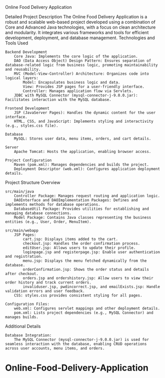 Online Food Delivery Application

Detailed Project Description
The Online Food Delivery Application is a robust and scalable web-based project developed using a combination of Core and Advanced Java technologies, with a focus on clean architecture and modularity. It integrates various frameworks and tools for efficient development, deployment, and database management.
Technologies and Tools Used

    Backend Development
        Core Java: Implements the core logic of the application.
        DAO (Data Access Object) Design Pattern: Ensures separation of database-related logic from business logic, promoting maintainability and reusability.
        MVC (Model-View-Controller) Architecture: Organizes code into logical layers:
            Model: Encapsulates business logic and data.
            View: Provides JSP pages for a user-friendly interface.
            Controller: Manages application flow via Servlets.
        JDBC with MySQL Connector (mysql-connector-j-9.0.0.jar): Facilitates interaction with the MySQL database.

    Frontend Development
        JSP (JavaServer Pages): Handles the dynamic content for the user interface.
        HTML, CSS, and JavaScript: Implements styling and interactivity (e.g., styles.css file).

    Database
        MySQL: Stores user data, menu items, orders, and cart details.

    Server
        Apache Tomcat: Hosts the application, enabling browser access.

    Project Configuration
        Maven (pom.xml): Manages dependencies and builds the project.
        Deployment Descriptor (web.xml): Configures application deployment details.

Project Structure Overview

    src/main/java
        Controller Package: Manages request routing and application logic.
        DAOInterface and DAOImplementation Packages: Defines and implements methods for database operations.
        DatabaseUtil Package: Provides utilities for establishing and managing database connections.
        Model Package: Contains Java classes representing the business entities (e.g., User, Order, MenuItem).

    src/main/webapp
        JSP Pages:
            cart.jsp: Displays items added to the cart.
            checkout.jsp: Handles the order confirmation process.
            editUser.jsp: Allows users to update their profile.
            loginpage.jsp and registerpage.jsp: Enable user authentication and registration.
            menu.jsp: Displays the menu fetched dynamically from the database.
            orderConfirmation.jsp: Shows the order status and details after checkout.
            orders.jsp and ordershistory.jsp: Allow users to view their order history and track current orders.
            invaliduser.jsp, pwdincorrect.jsp, and emailExists.jsp: Handle validation errors and user feedback.
        CSS: styles.css provides consistent styling for all pages.

    Configuration Files:
        web.xml: Configures servlet mappings and other deployment details.
        pom.xml: Lists project dependencies (e.g., MySQL Connector) and manages builds.

Additional Details

    Database Integration:
        The MySQL Connector (mysql-connector-j-9.0.0.jar) is used for seamless interaction with the database, enabling CRUD operations across user accounts, menu items, and orders.

# Online-Food-Delivery-Application
